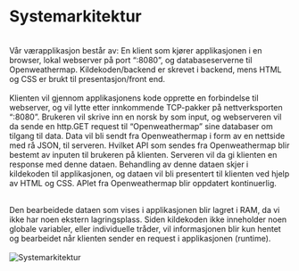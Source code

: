 <h1>Systemarkitektur</h1><br>
Vår værapplikasjon består av: En klient som kjører applikasjonen i en browser, lokal webserver på port “:8080”, og databaseserverne til Openweathermap. Kildekoden/backend er skrevet i backend, mens HTML og CSS er brukt til presentasjon/front end.
<br><br>
Klienten vil gjennom applikasjonens kode opprette en forbindelse til webserver, og vil lytte etter innkommende TCP-pakker på nettverksporten “:8080”. Brukeren vil skrive inn en norsk by som input, og webserveren vil da sende en http.GET request til “Openweathermap” sine databaser om tilgang til data. Data vil bli sendt fra Openweathermap i form av en nettside med rå JSON, til serveren. Hvilket API som sendes fra Openweathermap blir bestemt av inputen til brukeren på klienten. Serveren vil da gi klienten en response med denne dataen.  Behandling av denne dataen skjer i kildekoden til applikasjonen, og dataen vil bli presentert til klienten ved hjelp av HTML og CSS. 
APIet fra Openweathermap blir oppdatert kontinuerlig. <br><br>

Den bearbeidede dataen som vises i applikasjonen blir lagret i RAM, da vi ikke har noen ekstern lagringsplass. Siden kildekoden ikke inneholder noen globale variabler, eller individuelle tråder, vil informasjonen blir kun hentet og bearbeidet når klienten sender en request i applikasjonen (runtime).
<br><br>
<img src="https://i.imgur.com/1ngqdTH.jpg" alt="Systemarkitektur">
